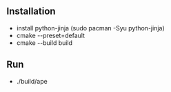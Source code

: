 
## Installation
- install python-jinja (sudo pacman -Syu python-jinja)
- cmake --preset=default
- cmake --build build

## Run
- ./build/ape

